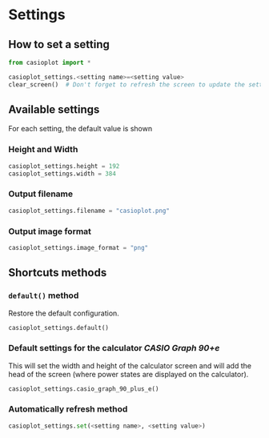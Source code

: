 # Settings
## How to set a setting

```python
from casioplot import *

casioplot_settings.<setting name>=<setting value>
clear_screen()  # Don't forget to refresh the screen to update the setting
```

## Available settings

For each setting, the default value is shown

### Height and Width

```python
casioplot_settings.height = 192
casioplot_settings.width = 384
```

### Output filename

```python
casioplot_settings.filename = "casioplot.png"
```

### Output image format

```python
casioplot_settings.image_format = "png"
```

## Shortcuts methods

### `default()` method

Restore the default configuration.

```python
casioplot_settings.default()
```

### Default settings for the calculator *CASIO Graph 90+e*

This will set the width and height of the calculator screen
and will add the head of the screen (where power states
are displayed on the calculator).

```python
casioplot_settings.casio_graph_90_plus_e()
```

### Automatically refresh method

```python
casioplot_settings.set(<setting name>, <setting value>)
```
